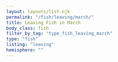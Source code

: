 ```yaml
---
layout: layouts/list.njk
permalink: "/fish/leaving/march/"
title: Leaving Fish in March
body_class: fish
filter_by_tag: "type_fish_leaving_march"
type: "fish"
listing: "leaving"
hemisphere: ""
---
```

